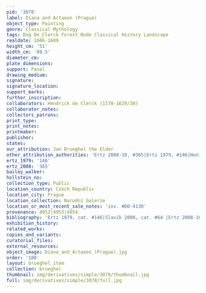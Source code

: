 ```yaml
---
pid: '3078'
label: Diana and Actaeon (Prague)
object_type: Painting
genre: Classical Mythology
tags: Dog De_Clerck Forest Nude Classical History Landscape
realdate: 1606-1609
height_cm: '51'
width_cm: '89.5'
diameter_cm: 
plate_dimensions: 
support: Panel
drawing_medium: 
signature: 
signature_location: 
support_marks: 
further_inscription: 
collaborators: Hendrick de Clerck (1570-1629/30)
collaborator_notes: 
collectors_patrons: 
print_type: 
print_notes: 
printmaker: 
publisher: 
states: 
our_attribution: Jan Brueghel the Elder
other_attribution_authorities: 'Ertz 2008-10, #365|Ertz 1979, #146|Honig database'
ertz_1979: '146'
ertz_2008: '365'
bailey_walker: 
hollstein_no: 
collection_type: Public
location_country: Czech Republic
location_city: Prague
location_collection: Narodní Galerie
location_or_most_recent_sale_notes: 'inv. #DO-4130'
provenance: 4952|4953|4954
bibliography: 'Ertz 1979, cat. #146|Slavïk 2000, cat. #64 |Ertz 2008-10, cat. #365'
exhibition_history: 
related_works: 
copies_and_variants: 
curatorial_files: 
external_resources: 
object_image: Diana_and_Actaeon_(Prague).jpg
order: '180'
layout: brueghel_item
collection: brueghel
thumbnail: img/derivatives/simple/3078/thumbnail.jpg
full: img/derivatives/simple/3078/full.jpg
---
```

